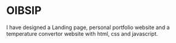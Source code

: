 # OIBSIP
I have designed a Landing page, personal portfolio website and a temperature convertor website with html, css and javascript.
